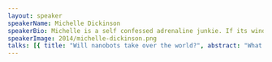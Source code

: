 ```yaml
---
layout: speaker
speakerName: Michelle Dickinson
speakerBio: Michelle is a self confessed adrenaline junkie. If its windy, you will find her kitesurfing. If the swell is big she will be out on her surfboard. If the weather gods are mean, then she will be in her engineering basement lab pursuing her quest to take over the world.</p><p>She runs New Zealand's only nanomechanical testing research lab which creates and breaks nano sized objects to help make your technology smaller, lighter and smarter.
speakerImage: 2014/michelle-dickinson.png
talks: [{ title: "Will nanobots take over the world?", abstract: "What is nanotechnology? Should I be scared of it? Can it really make things invisible?</p><p>These and many other nano questions will be answered as Michelle discusses the frontiers of nanotechnology research and the fine line between science fact and science fiction.", link: 'https://www.youtube.com/embed/il16cWcFdA4' }]
---
```

